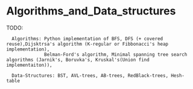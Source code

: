 # Algorithms_and_Data_structures
TODO: 
      
      Algorithms: Python implementation of BFS, DFS (+ covered reuse),Dijsktrsa's algorithm (K-regular or Fibbonacci's heap implementation),
                  Belman-Ford's algorithm, Minimal spanning tree search algorithms (Jarnik's, Boruvka's, Kruskal's(Union find implementaiton)),
      
      Data-Structures: BST, AVL-trees, AB-trees, RedBlack-trees, Hesh-table
